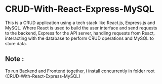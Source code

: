 # CRUD-With-React-Express-MySQL

This is a CRUD application using a tech stack like React.js, Express.js and MySQL. Where React is used to build the user interface and send requests to the backend, Express for the API server, handling requests from React, interacting with the database to perform CRUD operations and MySQL to store data.

## Note :

To run Backend and Frontend together, i install concurrently in folder root (CRUD-With-React-Express-MySQL)
